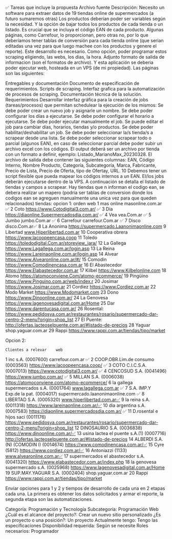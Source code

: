 
 ✅
Tareas que incluye la propuesta
Archivo fuente
Descripción:
Necesito un software para extraer datos de 19 tiendas online de supermercados (a futuro sumaremos otras) 
 Los productos deberían poder ser variables según la necesidad. Y la opción de bajar todos los productos de
 cada tienda o un listado. Es crucial que se incluya el código EAN de cada producto. Algunas páginas, como Carrefour,
 lo proporcionan, pero otras no, por lo que deberíamos tener tablas de conversión para cada tienda online (que serian editadas una vez para que luego machee 
 con los productos y genere el reporte). Este desarrollo es necesario.
Como opción, poder programar estos scraping eligiendo, las webs, los dias, la hora. 
 Adjunto formato de salida de informacion (son el formatos de archivo). Y esta aplicación se deberia poder ejecutar web,
 hosteada en un VPS (de mi propiedad). Las páginas son las siguientes:

Entregables y
documentación
Documento de especificación de requerimientos.
Scripts de scraping.
Interfaz grafica para la automatización de procesos de
scraping.
Documentación técnica de la solución.
Requerimientos
Desarrollar interfaz gráfica para la creación de jobs
(tareas/procesos) que permitan schedulear la ejecución de
los mismos:
Se debe poder crear un nuevo job y asignarle un nombre.
Se debe poder configurar los días a ejecutarse.
Se debe poder configurar el horario a ejecutarse.
Se debe poder ejecutar manualmente el job.
Se puede editar el job para cambiar días, horarios, tiendas
y/o productos.
Se debe poder habilitar/deshabilitar un job.
Se debe poder seleccionar la/s tienda/s a scrapear desde
una lista.
Se debe poder seleccionar scrapear todo o parcial
(algunos EAN), en caso de seleccionar parcial debe poder
subir un archivo excel con los códigos.
El output deberá ser un archivo por tienda con un formato
a definir, ejemplo: Listado_MarianoMax_20230328.
El archivo de salida debe contener las siguientes columnas:
EAN, Código Interno, Nombre Producto, Categoría,
Subcategoría, Marca, Fabricante, Precio de Lista, Precio de
Oferta, tipo de Ofertay, URL.
10
Debemos tener un script flexible que pueda mapear los
códigos internos a un EAN.
El/los jobs deberán ejecutarse dentro de la VPS.
A continuación se detalla el listado de tiendas y campos a
scrapear.
Hay tiendas que n informan el codigo ean, se debera realizar un mapero (podria ser tablas de conversion donde los codigos ean se agreguen manualmente una unica vez para que queden relacionados)
tiendas:
opcion 1:     orden    web
1    mas online    masonline.com.ar ✅
2    Coto    https://www.Cotodigital3.com.ar/ ✅
3    Dia    https://diaonline.Supermercadosdia.com.ar/ ✅
4    Vea    vea.Com.ar ✅
5    Jumbo    jumbo.Com.ar ✅
6    Carrefour    carrefour.Com.ar ✅
7    Disco    disco.Com.ar✅
8    La Anonima    https://supermercado.Laanonimaonline.com
9    Libertad    www.Hiperlibertad.com.ar
10    Cooperativa obrera    https://www.lacoopeencasa.coop
11    Toledo    https://toledodigital.Com.ar/storeview_jara/
12    La Gallega    https://www.Lagallega.com.ar/login.asp
13    La Reina    https://www.Lareinaonline.com.ar/login.asp
14    Alvear    https://www.Alvearonline.com.ar/#/
15    Comodin    https://www.Comodinencasa.com.ar
16    El Abastecedor    https://www.Elabastecedor.com.ar
17    Kilbel    https://www.Kilbelonline.com
18    Atomo    https://atomoconviene.Com/atomo-ecommerce/
19    Pingüino    https://www.Pinguino.com.ar/web/index.r
20    Josimar    https://www.Josimar.com.ar
21    Cordiez    https://www.Cordiez.com.ar
22    Modo Market    https://www.Modomarket.com
23    Dono    https://www.Dinoonline.com.ar/
24    La Genovesa    https://www.lagenovesadigital.com.ar/Home
25    Dar    https://www.darentucasa.com.ar/
26    Rosental:    https://www.pedidosya.com.ar/restaurantes/rosario/supermercado-dar-centro-2-menu?origin=shop_list
27    El Puente:    http://ofertas.lacteoselpuente.com.ar/#listado-de-precios
28    Yaguar    shop.yaguar.com.ar
29 Rappi https://www.rappi.com.ar/tiendas/tipo/market


Opcion 2:

    Clientes a relevar    web
1    inc s.A. (0007600)    carrefour.com.ar ✅
2    COOP.OBR.Lim.de consumo (0003563)    https://www.lacoopeencasa.coop/ ✅
3    COTO C.I.C.S.A. (0007013)    https://www.cotodigital3.com.ar/ ✅
4    CENCOSUD S.A. (0041496)    https://www.jumbo.com.ar/ ✅
5    MILLAN S.A. (0006038)    https://atomoconviene.com/atomo-ecommerce/
6    la gallega supermercados s.A. (0001764)    www.lagallega.com.ar ✅
7    S.A. IMP.Y Exp.de la pat. (0004017)    supermercado.laanonimaonline.com ✅
8    LIBERTAD S.A. (0005320)    www.hiperlibertad.com.ar✅
9    la reina s.A. (0011318)    https://www.lareinaonline.com.ar/✅
10    dia argentina s.A. (0007583)    https://diaonline.supermercadosdia.com.ar/ ✅
11    D.rosental e hijos saci (0011176)    https://www.pedidosya.com.ar/restaurantes/rosario/supermercado-dar-centro-2-menu?origin=shop_list
12    DINOSAURIO S.A. (0036838)    https://www.dinoonline.com.ar/✅
13    usina lactea el puente s.A.(1) (0007716)    http://ofertas.lacteoselpuente.com.ar/#listado-de-precios
14    ALBERDI S.A.(N) (COMODIN I) (0014674)    https://www.comodinencasa.com.ar/✅
15    Cyre (5812)    https://www.cordiez.com.ar/✅
16    Antoniazzi (1133)    www.alvearonline.com.ar✅
17    supermercados el abastecedor s.A. (0041320)    https://www.elabastecedor.com.ar/index.php
18    la genovesa supermercado s.A. (0025968)    https://www.lagenovesadigital.com.ar/Home
19    SUP.MAY.YAGUAR S.A. (0002404)    shop.yaguar.com.ar
20 Rappi https://www.rappi.com.ar/tiendas/tipo/market


Enviar opciones para 1 y 2 y tiempos de desarrollo de cada una en 2 etapas cada una. La primera es obtener los datos solicitados y armar el reporte, la segunda etapa son las automatizaciones.

Categoría: Programación y Tecnología
Subcategoría: Programación Web
¿Cuál es el alcance del proyecto?: Crear un nuevo sitio personalizado
¿Es un proyecto o una posición?: Un proyecto
Actualmente tengo: Tengo las especificaciones
Disponibilidad requerida: Según se necesite
Roles necesarios: Programador



